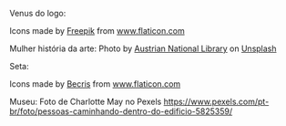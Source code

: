 Venus do logo:
<div>Icons made by <a href="https://www.freepik.com" title="Freepik">Freepik</a> from <a href="https://www.flaticon.com/" title="Flaticon">www.flaticon.com</a></div>

Mulher história da arte:
Photo by <a href="https://unsplash.com/@austriannationallibrary?utm_source=unsplash&utm_medium=referral&utm_content=creditCopyText">Austrian National Library</a> on <a href="https://unsplash.com/?utm_source=unsplash&utm_medium=referral&utm_content=creditCopyText">Unsplash</a>

Seta:
<div>Icons made by <a href="https://www.flaticon.com/authors/becris" title="Becris">Becris</a> from <a href="https://www.flaticon.com/" title="Flaticon">www.flaticon.com</a></div>

Museu:
Foto de Charlotte May no Pexels https://www.pexels.com/pt-br/foto/pessoas-caminhando-dentro-do-edificio-5825359/